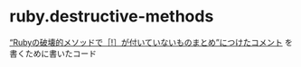# ruby.destructive-methods

[“Rubyの破壊的メソッドで［!］が付いていないものまとめ”につけたコメント]( https://qiita.com/wooootack/items/52b06a48be9244f1ad9a#comment-597a7726e2896dfbe2a1 ) を書くために書いたコード

